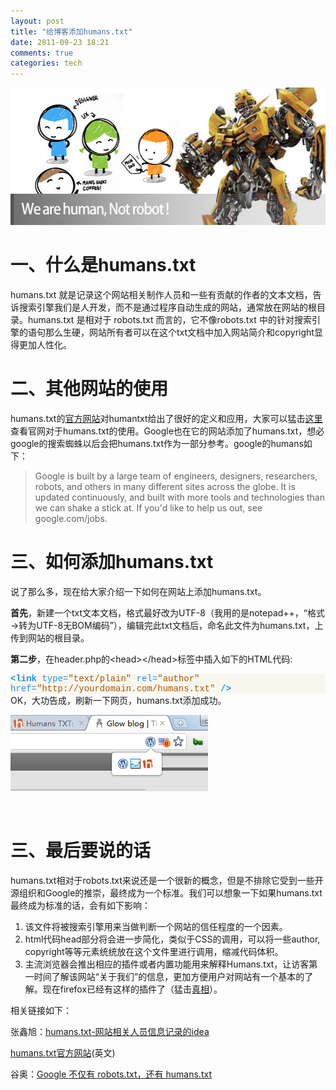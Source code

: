 ```yaml
---
layout: post
title: "给博客添加humans.txt"
date: 2011-09-23 18:21
comments: true
categories: tech
---
```

<a href="http://glowface.net/2011/09/add-humans-txt/"><img class="alignnone size-full wp-image-142110" title="humanstxt" src="/static/images/2011/09/humanstxt.jpg" alt="" width="550" height="220" /></a>
<h1>一、什么是humans.txt</h1>
humans.txt 就是记录这个网站相关制作人员和一些有贡献的作者的文本文档，告诉搜索引擎我们是人开发，而不是通过程序自动生成的网站，通常放在网站的根目录。humans.txt 是相对于 robots.txt 而言的，它不像robots.txt 中的针对搜索引擎的语句那么生硬，网站所有者可以在这个txt文档中加入网站简介和copyright显得更加人性化。
<h1>二、其他网站的使用</h1>
humans.txt的<a href="http://humanstxt.org/" target="_blank">官方网站</a>对humantxt给出了很好的定义和应用，大家可以猛击<a href="http://humanstxt.org/humans.txt" target="_blank">这里</a>查看官网对于humans.txt的使用。Google也在它的网站添加了humans.txt，想必google的搜索蜘蛛以后会把humans.txt作为一部分参考。google的humans如下：
<blockquote>Google is built by a large team of engineers, designers, researchers, robots, and others in many different sites across the globe. It is updated continuously, and built with more tools and technologies than we can shake a stick at. If you'd like to help us out, see google.com/jobs.</blockquote>
<h1>三、如何添加humans.txt</h1>
说了那么多，现在给大家介绍一下如何在网站上添加humans.txt。

<strong>首先</strong>，新建一个txt文本文档，格式最好改为UTF-8（我用的是notepad++，“格式→转为UTF-8无BOM编码”），编辑完此txt文档后，命名此文件为humans.txt，上传到网站的根目录。

<strong>第二步</strong>，在header.php的&lt;head&gt;&lt;/head&gt;标签中插入如下的HTML代码:
<div class="source" style="font-family: Consolas, 'Lucida Console', 'Courier New'; color: #000000; background-color: #f9f7ed;"><span style="color: #1e90ff; font-weight: bold;">&lt;link</span> <span style="color: #1e90ff;">type=</span><span style="color: #aa5500;">"text/plain"</span> <span style="color: #1e90ff;">rel=</span><span style="color: #aa5500;">"author"</span> <span style="color: #1e90ff;">href=</span><span style="color: #aa5500;">"http://yourdomain.com/humans.txt"</span> <span style="color: #1e90ff; font-weight: bold;">/&gt;</span></div>
OK，大功告成，刷新一下网页，humans.txt添加成功。

<a href="/static/images/2011/09/humanstxt1.png"><img class="alignnone size-full wp-image-142118" title="humanstxt1" src="/static/images/2011/09/humanstxt1.png" alt="" width="316" height="122" /></a>

&nbsp;
<h1>三、最后要说的话</h1>
humans.txt相对于robots.txt来说还是一个很新的概念，但是不排除它受到一些开源组织和Google的推崇，最终成为一个标准。我们可以想象一下如果humans.txt 最终成为标准的话，会有如下影响：
<ol>
	<li>该文件将被搜索引擎用来当做判断一个网站的信任程度的一个因素。</li>
	<li>html代码head部分将会进一步简化，类似于CSS的调用，可以将一些author, copyright等等元素统统放在这个文件里进行调用，缩减代码体积。</li>
	<li>主流浏览器会推出相应的插件或者内置功能用来解释Humans.txt，让访客第一时间了解该网站“关于我们”的信息，更加方便用户对网站有一个基本的了解。现在firefox已经有这样的插件了（猛击<a href="https://addons.mozilla.org/zh-CN/firefox/addon/humanstxt/" target="_blank">真相</a>）。</li>
</ol>
相关链接如下：

张鑫旭：<a href="http://www.zhangxinxu.com/wordpress/2011/01/humans-txt-%E7%BD%91%E7%AB%99%E7%9B%B8%E5%85%B3%E4%BA%BA%E5%91%98%E4%BF%A1%E6%81%AF%E8%AE%B0%E5%BD%95%E7%9A%84idea/" target="_blank">humans.txt-网站相关人员信息记录的idea</a>

<a href="http://humanstxt.org/" target="_blank">humans.txt官方网站</a>(英文)

谷奥：<a href="Google 不仅有 robots.txt，还有 humans.txt" target="_blank">Google 不仅有 robots.txt，还有 humans.txt</a>